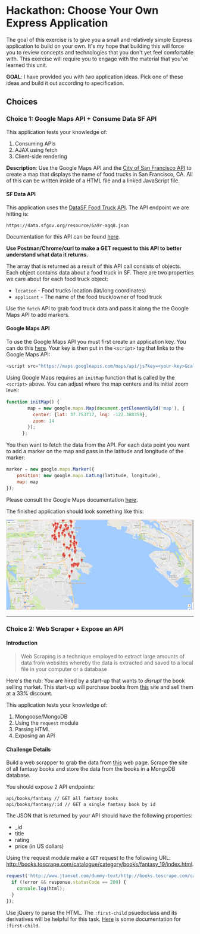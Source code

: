 # Hackathon: Choose Your Own Express Application

The goal of this exercise is to give you a small and relatively simple Express application to build on your own. It's my hope that building this will force you to review concepts and technologies that you don't yet feel comfortable with. This exercise will require you to engage with the material that you've learned this unit.

**GOAL**: I have provided you with *two* application ideas. Pick one of these ideas and build it out according to specification.

## Choices

### Choice 1: Google Maps API + Consume Data SF API

This application tests your knowledge of: 

1. Consuming APIs 
2. AJAX using fetch 
3. Client-side rendering

**Description**: Use the Google Maps API and the [City of San Francisco API](https://datasf.org/opendata/) to create a map that displays the name of food trucks in San Francisco, CA. All of this can be written inside of a HTML file and a linked JavaScript file.

#### SF Data API 

This application uses the [DataSF Food Truck API](https://data.sfgov.org/Economy-and-Community/Mobile-Food-Facility-Permit/rqzj-sfat). The API endpoint we are hitting is:

```
https://data.sfgov.org/resource/6a9r-agq8.json
```

Documentation for this API can be found [here](https://dev.socrata.com/foundry/data.sfgov.org/6a9r-agq8).

**Use Postman/Chrome/curl to make a GET request to this API to better understand what data it returns.**

The array that is returned as a result of this API call consists of objects. Each object contains data about a food truck in SF. There are two properties we care about for each food truck object: 

* `location` - Food trucks location (lat/long coordinates)
* `applicant` - The name of the food truck/owner of food truck

Use the `fetch` API to grab food truck data and pass it along the the Google Maps API to add markers.

#### Google Maps API

To use the Google Maps API you must first create an application key. You can do this [here](https://developers.google.com/maps/documentation/javascript/get-api-key). Your key is then put in the `<script>` tag that links to the Google Maps API:

```js
<script src="https://maps.googleapis.com/maps/api/js?key=<your-key>&callback=initMap" async defer></script>
```

Using  Google Maps requires an `initMap` function that is called by the `<script>` above. You can adjust where the map centers and its initial zoom level:

```js
function initMap() {
        map = new google.maps.Map(document.getElementById('map'), {
          center: {lat: 37.753717, lng: -122.388359},
          zoom: 14
        });
      };
```

You then want to fetch the data from the API. For each data point you want to add a marker on the map and pass in the latitude and longitude of the marker:


```js
marker = new google.maps.Marker({
    position: new google.maps.LatLng(latitude, longitude),
    map: map
});
```

Please consult the Google Maps documentation [here](https://developers.google.com/maps/documentation/javascript/adding-a-google-map).

The finished application should look something like this: 

![image](./images/google-map.png)

---

### Choice 2: Web Scraper + Expose an API 

#### Introduction 

>Web Scraping is a technique employed to extract large amounts of data from websites whereby the data is extracted and saved to a local file in your computer or a database

Here's the rub: You are hired by a start-up that wants to *disrupt* the book selling market. This start-up will purchase books from [this](http://books.toscrape.com/index.html) site and sell them at a 33% discount.

This application tests your knowledge of: 

1. Mongoose/MongoDB
2. Using the `request` module 
3. Parsing HTML
4. Exposing an API

#### Challenge Details 

Build a web scrapper to grab the data from [this](http://books.toscrape.com/catalogue/category/books/fantasy_19/index.html) web page. Scrape the site of all fantasy books and store the data from the books in a MongoDB database.

You should expose 2 API endpoints: 

```
api/books/fantasy // GET all fantasy books
api/books/fantasy/:id // GET a single fantasy book by id
```

The JSON that is returned by your API should have the following properties: 

* _id
* title 
* rating 
* price (in US dollars)

Using the request module make a `GET` request to the following URL: http://books.toscrape.com/catalogue/category/books/fantasy_19/index.html. 

```js
request('http://www.jtamsut.com/dummy-text/http://books.toscrape.com/catalogue/category/books/fantasy_19/index.html', function (error, response, html) {
  if (!error && response.statusCode == 200) {
    console.log(html);
  }
});
```

Use jQuery to parse the HTML. The `:first-child` psuedoclass and its derivatives will be helpful for this task. [Here](https://developer.mozilla.org/en-US/docs/Web/CSS/:first-child) is some documentation for `:first-child`.